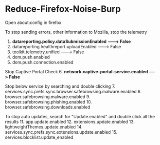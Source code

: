 # Reduce-Firefox-Noise-Burp

Open about:config in firefox

To stop sending errors, other information to Mozilla, stop the telemetry
1. **datareporting.policy.dataSubmissionEnabled ---> False**
2. datareporting.healthreport.uploadEnabled ---> False
3. toolkit.telemetry.unified ---> False
4. dom.push.enabled
5. dom.push.connection.enabled

Stop Captive Portal Check
6. **network.captive-portal-service.enabled ---> False**

Stop below service by searching and double clicking
7. services.sync.prefs.sync.browser.safebrowsing.malware.enabled
8. browser.safebrowsing.malware.enabled
9. browser.safebrowsing.phishing.enabled
10. browser.safebrowsing.downloads.enabled

To stop auto updates, search for "Update.enabled" and double click all the results
11. app.update.enabled
12. extensions.update.enabled
13. lightweightThemes.update.enabled
14. services.sync.prefs.sync.extensions.update.enabled
15. services.blocklist.update_enabled
